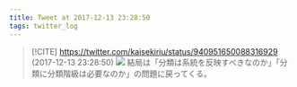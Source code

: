 ```yaml
---
title: Tweet at 2017-12-13 23:28:50
tags: twitter_log
---
```


> [!CITE] https://twitter.com/kaisekiriu/status/940951650088316929 (2017-12-13 23:28:50)
> ![](https://twitter.com/kaisekiriu/status/940951650088316929)
> 結局は「分類は系統を反映すべきなのか」「分類に分類階級は必要なのか」の問題に戻ってくる。
